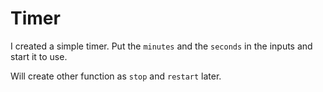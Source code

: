# Timer

I created a simple timer. Put the `minutes` and the `seconds` in the inputs and start it to use.

Will create other function as `stop` and `restart` later.
